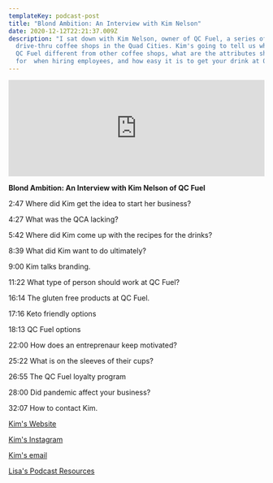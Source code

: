 ```yaml
---
templateKey: podcast-post
title: "Blond Ambition: An Interview with Kim Nelson"
date: 2020-12-12T22:21:37.009Z
description: "I sat down with Kim Nelson, owner of QC Fuel, a series of
  drive-thru coffee shops in the Quad Cities. Kim's going to tell us what makes
  QC Fuel different from other coffee shops, what are the attributes she looks
  for  when hiring employees, and how easy it is to get your drink at QC Fuel. "
---
```

<iframe src='https://share.zencast.fm/embed/episode/d2f12b88-a7e2-4958-9291-f16e16ec1c3b' width='100%' height='190' frameborder='0' scrolling='no' seamless='true' style='width: 100vw; max-width:100%; height:190px;'></iframe>



**Blond Ambition: An Interview with Kim Nelson of QC Fuel**

2:47 Where did Kim get the idea to start her business?

4:27 What was the QCA lacking?

5:42 Where did Kim come up with the recipes for the drinks?

8:39 What did Kim want to do ultimately?

9:00 Kim talks branding.

11:22 What type of person should work at QC Fuel?

16:14 The gluten free products at QC Fuel.

17:16 Keto friendly options

18:13 QC Fuel options

22:00 How does an entreprenaur keep motivated?

25:22 What is on the sleeves of their cups?

26:55 The QC Fuel loyalty program

28:00 Did pandemic affect your business?

32:07 How to contact Kim.

[Kim's Website](https://www.qcfuel.com)

[Kim's Instagram](https://www.instagram.com/qcfuel)

[Kim's email](Kim@qcfuel.com)

[Lisa's Podcast Resources](https://lswellnessqc.com/podcast/equipment-and-tools)